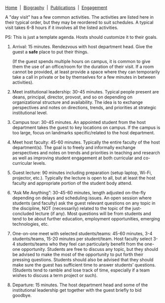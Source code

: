 [Home](/)&nbsp;&nbsp;\|&nbsp;&nbsp;[Biography](/bio)&nbsp;&nbsp;\|&nbsp;&nbsp;[Publications](/pubs)&nbsp;&nbsp;\|&nbsp;&nbsp;[Engagement](/engagement)

A "day visit" has a few common activities. The activities are listed here in their typical order, 
but they may be reordered to suit schedules. A typical visit takes 6-8 hours if it involves all 
the listed activities.

PS: This is just a template agenda. Hosts should customize it to their goals.

1.	Arrival: 15 minutes. Rendezvous with host department head. Give the guest a **safe** place 
    to put their things.
    
    (If the guest spends multiple hours on campus, it is common to give them the use of an
    office/room for the duration of their visit. If a room cannot be provided, at least provide a
    space where they can temporarily take a call in private or be by themselves for a few minutes
    in between activities).
    
2.	Meet institutional leadership: 30-45 minutes. Typical people present are deans, principal, director, 
    provost, and so on depending on organizational structure and availability. The idea is to exchange 
    perspectives and notes on directions, trends, and priorities at strategic institutional level.

3.	Campus tour: 30-45 minutes. An appointed student from the host department takes the guest to key 
    locations on campus. If the campus is too large, focus on landmarks specific/related to the host 
    department.

4.	Meet host faculty: 45-60 minutes. Typically the entire faculty of the host department(s). The 
    goal is to freely and informally exchange perspectives and notes on trends and priorities in
    teaching and research as well as improving student engagement at both curricular and co-curricular
    levels.

5.	Guest lecture: 90 minutes including preparation (setup laptop, Wi-Fi, projector, etc.). Typically
    the lecture is open to all, but at least the host faculty and appropriate portion of the student
    body attend.

6.	“Ask Me Anything”: 30-45-60 minutes, length adjusted on-the-fly depending on delays and scheduling
    issues. An open session where students (and faculty) ask the guest relevant questions on any topic
    in the discipline, NOT (necessarily) related to the topic of the just-concluded lecture (if any). 
    Most questions will be from students and tend to be about further education, employment opportunities, 
    emerging technologies, etc.

7.	One-on-one meet with selected students/teams: 45-60 minutes, 3-4 students/teams, 15-20 minutes per
    student/team. Host faculty select 3-4 students/teams who they feel can particularly benefit from 
    the one-one opportunity. Students are free to discuss any topic, but they should be advised to make
    the most of the opportunity to put forth their pressing questions. Students should also be advised that
    they should make sure the guest has sufficient time to answer students’ questions. (Students tend to
    ramble and lose track of time, especially if a team wishes to discuss a term project or such).

8.	Departure: 15 minutes. The host department head and some of the institutional leadership get together
    with the guest briefly to bid goodbye.
